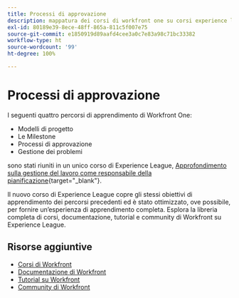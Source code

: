 ```yaml
---
title: Processi di approvazione
description: mappatura dei corsi di workfront one su corsi experience league
exl-id: 80189e39-8ece-48ff-865a-811c5f007e75
source-git-commit: e1850919d89aafd4cee3a0c7e83a98c71bc33382
workflow-type: ht
source-wordcount: '99'
ht-degree: 100%

---
```


# Processi di approvazione

I seguenti quattro percorsi di apprendimento di Workfront One:

* Modelli di progetto
* Le Milestone
* Processi di approvazione
* Gestione dei problemi

sono stati riuniti in un unico corso di Experience League, [Approfondimento sulla gestione del lavoro come responsabile della pianificazione](https://experienceleague.adobe.com/?recommended=Workfront-U-1-2022.3.planners){target="_blank"}.

Il nuovo corso di Experience League copre gli stessi obiettivi di apprendimento dei percorsi precedenti ed è stato ottimizzato, ove possibile, per fornire un’esperienza di apprendimento completa.  Esplora la libreria completa di corsi, documentazione, tutorial e community di Workfront su Experience League.

## Risorse aggiuntive

* [Corsi di Workfront](https://experienceleague.adobe.com/?lang=it&amp;Solution=Workfront#courses)
* [Documentazione di Workfront](https://experienceleague.adobe.com/docs/workfront.html?lang=it)
* [Tutorial su Workfront](https://experienceleague.adobe.com/docs/workfront-learn/tutorials-workfront/home.html?lang=it)
* [Community di Workfront](https://experienceleaguecommunities.adobe.com/t5/workfront/ct-p/workfront)
